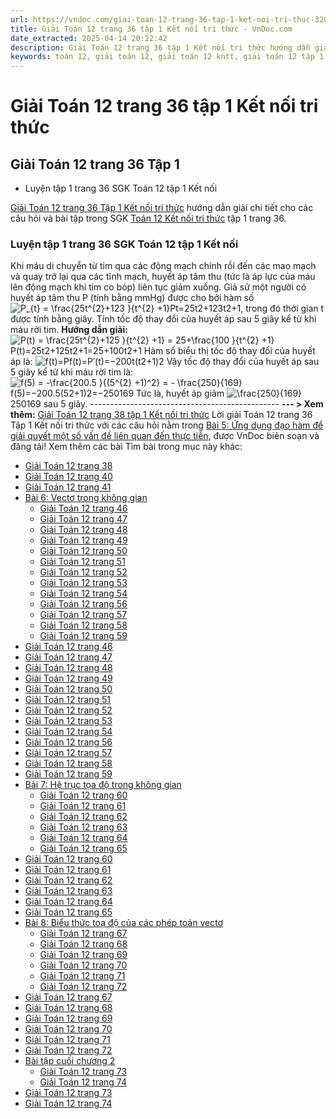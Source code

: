 ```yaml
---
url: https://vndoc.com/giai-toan-12-trang-36-tap-1-ket-noi-tri-thuc-320677
title: Giải Toán 12 trang 36 tập 1 Kết nối tri thức - VnDoc.com
date_extracted: 2025-04-14 20:22:42
description: Giải Toán 12 trang 36 tập 1 Kết nối tri thức hướng dẫn giải chi tiết các câu hỏi và bài tập trong SGK Toán 12 Kết nối tri thức tập 1.
keywords: toán 12, giải toán 12, giải toán 12 kntt, giải toán 12 tập 1, giải toán 12 kết nối tri thức, toán 12 kết nối tri thức tập 1, toán 12 kết nối tri thức, Toán 12 Kết nối tri thức Bài 5, giải Toán 12 Kết nối tri thức Bài 5, Toán 12 Kết nối tri thức bài 5 Ứng dụng đạo hàm để giải quyết một số vấn đề liên quan đến thực tiễn, Ứng dụng đạo hàm để giải quyết một số vấn đề liên quan đến thực tiễn, giải toán 12 trang 33, giải toán 12 trang 36, giải toán 12 trang 38, giải toán 12 trang 40, giải toán 12 trang 41
---
```


# Giải Toán 12 trang 36 tập 1 Kết nối tri thức
## **Giải Toán 12 trang 36 Tập 1**
  * Luyện tập 1 trang 36 SGK Toán 12 tập 1 Kết nối

[Giải Toán 12 trang 36 Tập 1 Kết nối tri thức](<https://vndoc.com/giai-toan-12-trang-36-tap-1-ket-noi-tri-thuc-320677>) hướng dẫn giải chi tiết cho các câu hỏi và bài tập trong SGK [Toán 12 Kết nối tri thức](<https://vndoc.com/toan-12-ket-noi-tri-thuc>) tập 1 trang 36.
### Luyện tập 1 trang 36 SGK Toán 12 tập 1 Kết nối
Khi máu di chuyển từ tim qua các động mạch chính rồi đến các mao mạch và quay trở lại qua các tĩnh mạch, huyết áp tâm thu \(tức là áp lực của máu lên động mạch khi tim co bóp\) liên tục giảm xuống. Giả sử một người có huyết áp tâm thu P \(tính bằng mmHg\) được cho bởi hàm số ![P_{t} = \\frac{25t^{2}+123 }{t^{2} +1}](https://i.vdoc.vn/data/image/blank.png)Pt=25t2+123t2+1, trong đó thời gian t được tính bằng giây. Tính tốc độ thay đổi của huyết áp sau 5 giây kể từ khi máu rời tim.
**Hướng dẫn giải:**
![P\(t\) = \\frac{25t^{2}+125 }{t^{2} +1} = 25+\\frac{100 }{t^{2} +1}](https://i.vdoc.vn/data/image/blank.png)P\(t\)=25t2+125t2+1=25+100t2+1
Hàm số biểu thị tốc độ thay đổi của huyết áp là:
![f\(t\)=P](https://i.vdoc.vn/data/image/blank.png)f\(t\)=P′\(t\)=−200t\(t2+1\)2
Vậy tốc độ thay đổi của huyết áp sau 5 giây kể từ khi máu rời tim là:
![f\(5\)  = -\\frac{200.5 }{\(5^{2} +1\)^2} = - \\frac{250}{169}](https://i.vdoc.vn/data/image/blank.png)f\(5\)=−200.5\(52+1\)2=−250169
Tức là, huyết áp giảm ![\\frac{250}{169}](https://i.vdoc.vn/data/image/blank.png)250169 sau 5 giây.
\-----------------------------------------------
**\--- > Xem thêm:** [Giải Toán 12 trang 38 tập 1 Kết nối tri thức](<https://vndoc.com/giai-toan-12-trang-38-tap-1-ket-noi-tri-thuc-320678>)
Lời giải Toán 12 trang 36 Tập 1 Kết nối tri thức với các câu hỏi nằm trong [Bài 5: Ứng dụng đạo hàm để giải quyết một số vấn đề liên quan đến thực tiễn](<https://vndoc.com/toan-12-ket-noi-tri-thuc-bai-5-ung-dung-dao-ham-de-giai-quyet-mot-so-van-de-lien-quan-den-thuc-tien-319988>), được VnDoc biên soạn và đăng tải\!
Xem thêm các bài Tìm bài trong mục này khác:
  * [Giải Toán 12 trang 38](</giai-toan-12-trang-38-tap-1-ket-noi-tri-thuc-320678>)
  * [Giải Toán 12 trang 40](</giai-toan-12-trang-40-tap-1-ket-noi-tri-thuc-320679>)
  * [Giải Toán 12 trang 41](</giai-toan-12-trang-41-tap-1-ket-noi-tri-thuc-320680>)
  * [Bài 6: Vectơ trong không gian](</toan-12-ket-noi-tri-thuc-bai-6-vecto-trong-khong-gian-320303>)
    * [Giải Toán 12 trang 46](</giai-toan-12-trang-46-tap-1-ket-noi-tri-thuc-324464>)
    * [Giải Toán 12 trang 47](</giai-toan-12-trang-47-tap-1-ket-noi-tri-thuc-324466>)
    * [Giải Toán 12 trang 48](</giai-toan-12-trang-48-tap-1-ket-noi-tri-thuc-324471>)
    * [Giải Toán 12 trang 49](</giai-toan-12-trang-49-tap-1-ket-noi-tri-thuc-324543>)
    * [Giải Toán 12 trang 50](</giai-toan-12-trang-50-tap-1-ket-noi-tri-thuc-324549>)
    * [Giải Toán 12 trang 51](</giai-toan-12-trang-51-tap-1-ket-noi-tri-thuc-324550>)
    * [Giải Toán 12 trang 52](</giai-toan-12-trang-52-tap-1-ket-noi-tri-thuc-324583>)
    * [Giải Toán 12 trang 53](</giai-toan-12-trang-53-tap-1-ket-noi-tri-thuc-324587>)
    * [Giải Toán 12 trang 54](</giai-toan-12-trang-54-tap-1-ket-noi-tri-thuc-324601>)
    * [Giải Toán 12 trang 56](</giai-toan-12-trang-56-tap-1-ket-noi-tri-thuc-324609>)
    * [Giải Toán 12 trang 57](</giai-toan-12-trang-57-tap-1-ket-noi-tri-thuc-324624>)
    * [Giải Toán 12 trang 58](</giai-toan-12-trang-58-tap-1-ket-noi-tri-thuc-324628>)
    * [Giải Toán 12 trang 59](</giai-toan-12-trang-59-tap-1-ket-noi-tri-thuc-324718>)
  * [Giải Toán 12 trang 46](</giai-toan-12-trang-46-tap-1-ket-noi-tri-thuc-324464>)
  * [Giải Toán 12 trang 47](</giai-toan-12-trang-47-tap-1-ket-noi-tri-thuc-324466>)
  * [Giải Toán 12 trang 48](</giai-toan-12-trang-48-tap-1-ket-noi-tri-thuc-324471>)
  * [Giải Toán 12 trang 49](</giai-toan-12-trang-49-tap-1-ket-noi-tri-thuc-324543>)
  * [Giải Toán 12 trang 50](</giai-toan-12-trang-50-tap-1-ket-noi-tri-thuc-324549>)
  * [Giải Toán 12 trang 51](</giai-toan-12-trang-51-tap-1-ket-noi-tri-thuc-324550>)
  * [Giải Toán 12 trang 52](</giai-toan-12-trang-52-tap-1-ket-noi-tri-thuc-324583>)
  * [Giải Toán 12 trang 53](</giai-toan-12-trang-53-tap-1-ket-noi-tri-thuc-324587>)
  * [Giải Toán 12 trang 54](</giai-toan-12-trang-54-tap-1-ket-noi-tri-thuc-324601>)
  * [Giải Toán 12 trang 56](</giai-toan-12-trang-56-tap-1-ket-noi-tri-thuc-324609>)
  * [Giải Toán 12 trang 57](</giai-toan-12-trang-57-tap-1-ket-noi-tri-thuc-324624>)
  * [Giải Toán 12 trang 58](</giai-toan-12-trang-58-tap-1-ket-noi-tri-thuc-324628>)
  * [Giải Toán 12 trang 59](</giai-toan-12-trang-59-tap-1-ket-noi-tri-thuc-324718>)
  * [Bài 7: Hệ trục tọa độ trong không gian](</toan-12-ket-noi-tri-thuc-bai-7-he-truc-toa-do-trong-khong-gian-320370>)
    * [Giải Toán 12 trang 60](</giai-toan-12-trang-60-tap-1-ket-noi-tri-thuc-324719>)
    * [Giải Toán 12 trang 61](</giai-toan-12-trang-61-tap-1-ket-noi-tri-thuc-324722>)
    * [Giải Toán 12 trang 62](</giai-toan-12-trang-62-tap-1-ket-noi-tri-thuc-324723>)
    * [Giải Toán 12 trang 63](</giai-toan-12-trang-63-tap-1-ket-noi-tri-thuc-325550>)
    * [Giải Toán 12 trang 64](</giai-toan-12-trang-64-tap-1-ket-noi-tri-thuc-325551>)
    * [Giải Toán 12 trang 65](</giai-toan-12-trang-65-tap-1-ket-noi-tri-thuc-325553>)
  * [Giải Toán 12 trang 60](</giai-toan-12-trang-60-tap-1-ket-noi-tri-thuc-324719>)
  * [Giải Toán 12 trang 61](</giai-toan-12-trang-61-tap-1-ket-noi-tri-thuc-324722>)
  * [Giải Toán 12 trang 62](</giai-toan-12-trang-62-tap-1-ket-noi-tri-thuc-324723>)
  * [Giải Toán 12 trang 63](</giai-toan-12-trang-63-tap-1-ket-noi-tri-thuc-325550>)
  * [Giải Toán 12 trang 64](</giai-toan-12-trang-64-tap-1-ket-noi-tri-thuc-325551>)
  * [Giải Toán 12 trang 65](</giai-toan-12-trang-65-tap-1-ket-noi-tri-thuc-325553>)
  * [Bài 8: Biểu thức toạ độ của các phép toán vectơ](</toan-12-ket-noi-tri-thuc-bai-8-bieu-thuc-toa-do-cua-cac-phep-toan-vecto-320373>)
    * [Giải Toán 12 trang 67](</giai-toan-12-trang-67-tap-1-ket-noi-tri-thuc-325561>)
    * [Giải Toán 12 trang 68](</giai-toan-12-trang-68-tap-1-ket-noi-tri-thuc-325574>)
    * [Giải Toán 12 trang 69](</giai-toan-12-trang-69-tap-1-ket-noi-tri-thuc-325576>)
    * [Giải Toán 12 trang 70](</giai-toan-12-trang-70-tap-1-ket-noi-tri-thuc-325579>)
    * [Giải Toán 12 trang 71](</giai-toan-12-trang-71-tap-1-ket-noi-tri-thuc-325584>)
    * [Giải Toán 12 trang 72](</giai-toan-12-trang-72-tap-1-ket-noi-tri-thuc-325587>)
  * [Giải Toán 12 trang 67](</giai-toan-12-trang-67-tap-1-ket-noi-tri-thuc-325561>)
  * [Giải Toán 12 trang 68](</giai-toan-12-trang-68-tap-1-ket-noi-tri-thuc-325574>)
  * [Giải Toán 12 trang 69](</giai-toan-12-trang-69-tap-1-ket-noi-tri-thuc-325576>)
  * [Giải Toán 12 trang 70](</giai-toan-12-trang-70-tap-1-ket-noi-tri-thuc-325579>)
  * [Giải Toán 12 trang 71](</giai-toan-12-trang-71-tap-1-ket-noi-tri-thuc-325584>)
  * [Giải Toán 12 trang 72](</giai-toan-12-trang-72-tap-1-ket-noi-tri-thuc-325587>)
  * [Bài tập cuối chương 2](</toan-12-ket-noi-tri-thuc-bai-tap-cuoi-chuong-2-320383>)
    * [Giải Toán 12 trang 73](</giai-toan-12-trang-73-tap-1-ket-noi-tri-thuc-325613>)
    * [Giải Toán 12 trang 74](</giai-toan-12-trang-74-tap-1-ket-noi-tri-thuc-325626>)
  * [Giải Toán 12 trang 73](</giai-toan-12-trang-73-tap-1-ket-noi-tri-thuc-325613>)
  * [Giải Toán 12 trang 74](</giai-toan-12-trang-74-tap-1-ket-noi-tri-thuc-325626>)

